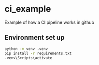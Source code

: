 # ci_example
Example of how a CI pipeline works in github


## Environment set up 
```bash
python -m venv .venv 
pip install -r requirements.txt
.venv\Scripts\activate
```
